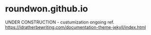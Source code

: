 # roundwon.github.io
UNDER CONSTRUCTION - custumization ongoing
ref. https://idratherbewriting.com/documentation-theme-jekyll/index.html
